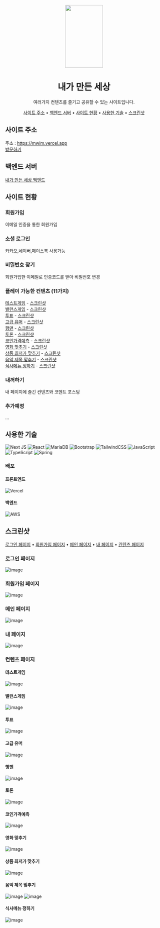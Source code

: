 <p align="center"><img src="https://user-images.githubusercontent.com/59051855/183535054-97d39276-2396-4b15-99f1-fd1d99c147bc.png"  width="120" height="200"/></p>
<div align="center">
 <h1>내가 만든 세상</h1>
 여러가지 컨텐츠를 즐기고 공유할 수 있는 사이트입니다.
 <p>
    <a href="#사이트-주소">사이트 주소</a> •
    <a href="#백엔드-서버">백엔드 서버</a> •
    <a href="#사이트-현황">사이트 현황</a> •
    <a href="#사용한-기술">사용한 기술</a> •
    <a href="#스크린샷">스크린샷</a>
 </p>
</div>

## 사이트 주소
주소 : https://mwim.vercel.app  
[방문하기](https://mwim.vercel.app/)

## 백엔드 서버
[내가 만든 세상 백엔드](https://github.com/JSB-human/mwim-back)

## 사이트 현황
### 회원가입 
이메일 인증을 통한 회원가입
### 소셜 로그인
카카오,네이버,페이스북 사용가능
### 비밀번호 찾기
회원가입한 이메일로 인증코드를 받아 비밀번호 변경

### 플레이 가능한 컨텐츠 (11가지)  
[테스트게임](https://mwim.vercel.app/play/test_game/0) - <a href="#테스트게임">스크린샷</a>  
[밸런스게임](https://mwim.vercel.app/play/balance/0) - <a href="#밸런스게임">스크린샷</a>  
[투표](https://mwim.vercel.app/play/vote/0) - <a href="#투표">스크린샷</a>  
[고급 유머](https://mwim.vercel.app/play/joke/0) - <a href="#고급-유머">스크린샷</a>  
[행맨](https://mwim.vercel.app/play/hangman/hangman) - <a href="#행맨">스크린샷</a>  
[토론](https://mwim.vercel.app/play/debate/0) - <a href="#토론">스크린샷</a>  
[코인가격예측](https://mwim.vercel.app/play/coin/guessCoin) - <a href="#코인가격예측">스크린샷</a>  
[영화 맞추기](https://mwim.vercel.app/play/guess_movie/movie) - <a href="#영화-맞추기">스크린샷</a>  
[상품 최저가 맞추기](https://mwim.vercel.app/play/guess_price/price) - <a href="#상품-최저가-맞추기">스크린샷</a>  
[음악 제목 맞추기](https://mwim.vercel.app/play/guess_music/music) - <a href="#음악-제목-맞추기">스크린샷</a>  
[식사메뉴 정하기](https://mwim.vercel.app/play/pick_menu/meal) - <a href="#식사메뉴-정하기">스크린샷</a>  

### 내꺼하기
내 페이지에 즐긴 컨텐츠와 코멘트 포스팅

### 추가예정
...

## 사용한 기술
![Next JS](https://img.shields.io/badge/Next-black?style=for-the-badge&logo=next.js&logoColor=white)
![React](https://img.shields.io/badge/react-%2320232a.svg?style=for-the-badge&logo=react&logoColor=%2361DAFB)
![MariaDB](https://img.shields.io/badge/MariaDB-003545?style=for-the-badge&logo=mariadb&logoColor=white)
![Bootstrap](https://img.shields.io/badge/bootstrap-%23563D7C.svg?style=for-the-badge&logo=bootstrap&logoColor=white)
![TailwindCSS](https://img.shields.io/badge/tailwindcss-%2338B2AC.svg?style=for-the-badge&logo=tailwind-css&logoColor=white)
![JavaScript](https://img.shields.io/badge/javascript-%23323330.svg?style=for-the-badge&logo=javascript&logoColor=%23F7DF1E)
![TypeScript](https://img.shields.io/badge/typescript-%23007ACC.svg?style=for-the-badge&logo=typescript&logoColor=white)
![Spring](https://img.shields.io/badge/spring-%236DB33F.svg?style=for-the-badge&logo=spring&logoColor=white)
### 배포
#### 프론트엔드  
![Vercel](https://img.shields.io/badge/vercel-%23000000.svg?style=for-the-badge&logo=vercel&logoColor=white)

#### 백엔드  
![AWS](https://img.shields.io/badge/AWS-%23FF9900.svg?style=for-the-badge&logo=amazon-aws&logoColor=white)


## 스크린샷
<a href="#로그인-페이지">로그인 페이지</a> •
<a href="#회원가입-페이지">회원가입 페이지</a> •
<a href="#메인-페이지">메인 페이지</a> •
<a href="#내-페이지">내 페이지</a> •
<a href="#컨텐츠-페이지">컨텐츠 페이지</a>
### 로그인 페이지
![image](https://user-images.githubusercontent.com/59051855/183540088-c6a99ea5-07c5-43e1-acff-a0234a36ac34.png)
### 회원가입 페이지
![image](https://user-images.githubusercontent.com/59051855/183540277-d2052c28-dc77-40c4-912f-58d430731d04.png)
### 메인 페이지
![image](https://user-images.githubusercontent.com/59051855/186141474-e46423e9-23fe-4e0a-ad2f-8d75944691f1.png)
### 내 페이지
![image](https://user-images.githubusercontent.com/59051855/186141712-f5666ff7-a79d-4d91-a063-bcb14dcaecea.png)
### 컨텐츠 페이지
#### 테스트게임
![image](https://user-images.githubusercontent.com/59051855/186142469-6ee8eaf0-1786-4d20-a094-e1e83fd9cf2a.png)
#### 밸런스게임
![image](https://user-images.githubusercontent.com/59051855/186142517-02d2042b-44b3-4482-a48a-ead233684949.png)
#### 투표
![image](https://user-images.githubusercontent.com/59051855/186142586-7905057c-ebe4-4778-8cb6-a111f7794b2b.png)
#### 고급 유머
![image](https://user-images.githubusercontent.com/59051855/186142686-63137731-fcd8-4fb2-bbc2-516baea2fb74.png)
#### 행맨
![image](https://user-images.githubusercontent.com/59051855/186142857-9fd4afcb-1145-4972-9c14-116f876c5810.png)
#### 토론
![image](https://user-images.githubusercontent.com/59051855/186143066-9576fa01-02d7-4977-9a72-4ee319cf4711.png)
#### 코인가격예측
![image](https://user-images.githubusercontent.com/59051855/186143147-5712c0a1-ce12-482f-8034-4990ae67c46c.png)
#### 영화 맞추기
![image](https://user-images.githubusercontent.com/59051855/186143417-239c7bda-cf7c-4eb3-b708-116f0b481732.png)
#### 상품 최저가 맞추기
![image](https://user-images.githubusercontent.com/59051855/186143524-2300d5d1-b57a-40b8-a9c4-e1a661893919.png)
#### 음악 제목 맞추기
![image](https://user-images.githubusercontent.com/59051855/186143666-ddc7d72f-6932-4109-a668-0d7876f37248.png)
![image](https://user-images.githubusercontent.com/59051855/186143719-d82d13ee-82d9-417e-a125-76eb040b9f04.png)
#### 식사메뉴 정하기
![image](https://user-images.githubusercontent.com/59051855/186143867-0aaca3ff-2b6f-4957-a797-93bc7b6f1896.png)
